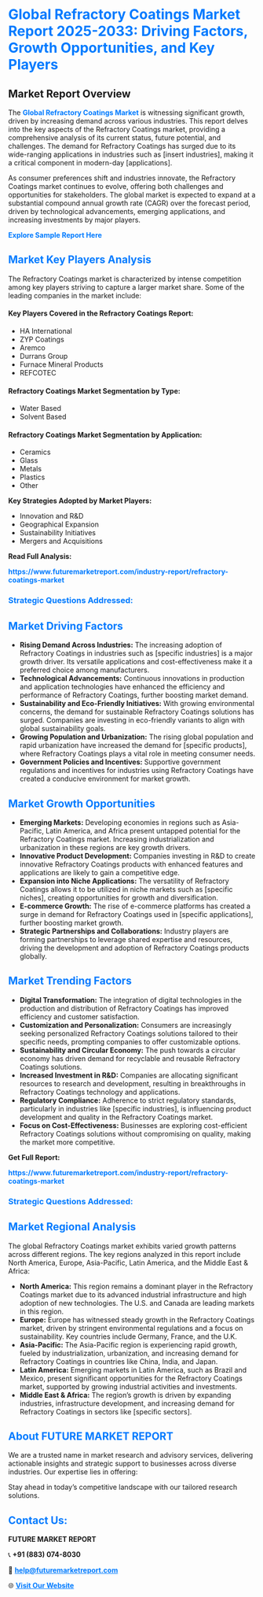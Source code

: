 <h1 style="color: #007BFF;">Global Refractory Coatings Market Report 2025-2033: Driving Factors, Growth Opportunities, and Key Players</h1>

<section id="overview">
<h2>Market Report Overview</h2>
<p>The <a href="https://www.futuremarketreport.com/industry-report/refractory-coatings-market" style="color: #007BFF; text-decoration: none;"><strong>Global Refractory Coatings Market</strong></a> is witnessing significant growth, driven by increasing demand across various industries. This report delves into the key aspects of the Refractory Coatings market, providing a comprehensive analysis of its current status, future potential, and challenges. The demand for Refractory Coatings has surged due to its wide-ranging applications in industries such as [insert industries], making it a critical component in modern-day [applications].</p>
<p>As consumer preferences shift and industries innovate, the Refractory Coatings market continues to evolve, offering both challenges and opportunities for stakeholders. The global market is expected to expand at a substantial compound annual growth rate (CAGR) over the forecast period, driven by technological advancements, emerging applications, and increasing investments by major players.</p>
</section>

<section id="overview">
<p><a href="https://www.futuremarketreport.com/request-sample/reportId=114434" style="color: #007BFF; text-decoration: none;"><strong>Explore Sample Report Here</strong></a></p>
</section>

<section id="key-players">
<h2 style="color: #007BFF;">Market Key Players Analysis</h2>
<p>The Refractory Coatings market is characterized by intense competition among key players striving to capture a larger market share. Some of the leading companies in the market include:</p>
<h4>Key Players Covered in the Refractory Coatings Report:</h4>
<ul><li>HA International</li><li>ZYP Coatings</li><li>Aremco</li><li>Durrans Group</li><li>Furnace Mineral Products</li><li>REFCOTEC</li></ul>
<h4>Refractory Coatings Market Segmentation by Type:</h4>
<ul><li>Water Based</li><li>Solvent Based</li></ul>

<h4>Refractory Coatings Market Segmentation by Application:</h4>
<ul><li>Ceramics</li><li>Glass</li><li>Metals</li><li>Plastics</li><li>Other</li></ul>
<p><strong>Key Strategies Adopted by Market Players:</strong></p>
<ul>
<li>Innovation and R&D</li>
<li>Geographical Expansion</li>
<li>Sustainability Initiatives</li>
<li>Mergers and Acquisitions</li>
</ul>
</section>

<section>
<p><strong>Read Full Analysis: </strong></p><a href="https://www.futuremarketreport.com/industry-report/refractory-coatings-market" style="color: #007BFF; text-decoration: none;"><strong>https://www.futuremarketreport.com/industry-report/refractory-coatings-market</strong></a>
<h3 style="color: #007BFF;">Strategic Questions Addressed:</h3>
</section>

<section id="driving-factors">
<h2 style="color: #007BFF;">Market Driving Factors</h2>
<ul>
<li><strong>Rising Demand Across Industries:</strong> The increasing adoption of Refractory Coatings in industries such as [specific industries] is a major growth driver. Its versatile applications and cost-effectiveness make it a preferred choice among manufacturers.</li>
<li><strong>Technological Advancements:</strong> Continuous innovations in production and application technologies have enhanced the efficiency and performance of Refractory Coatings, further boosting market demand.</li>
<li><strong>Sustainability and Eco-Friendly Initiatives:</strong> With growing environmental concerns, the demand for sustainable Refractory Coatings solutions has surged. Companies are investing in eco-friendly variants to align with global sustainability goals.</li>
<li><strong>Growing Population and Urbanization:</strong> The rising global population and rapid urbanization have increased the demand for [specific products], where Refractory Coatings plays a vital role in meeting consumer needs.</li>
<li><strong>Government Policies and Incentives:</strong> Supportive government regulations and incentives for industries using Refractory Coatings have created a conducive environment for market growth.</li>
</ul>
</section>

<section id="growth-opportunities">
<h2 style="color: #007BFF;">Market Growth Opportunities</h2>
<ul>
<li><strong>Emerging Markets:</strong> Developing economies in regions such as Asia-Pacific, Latin America, and Africa present untapped potential for the Refractory Coatings market. Increasing industrialization and urbanization in these regions are key growth drivers.</li>
<li><strong>Innovative Product Development:</strong> Companies investing in R&D to create innovative Refractory Coatings products with enhanced features and applications are likely to gain a competitive edge.</li>
<li><strong>Expansion into Niche Applications:</strong> The versatility of Refractory Coatings allows it to be utilized in niche markets such as [specific niches], creating opportunities for growth and diversification.</li>
<li><strong>E-commerce Growth:</strong> The rise of e-commerce platforms has created a surge in demand for Refractory Coatings used in [specific applications], further boosting market growth.</li>
<li><strong>Strategic Partnerships and Collaborations:</strong> Industry players are forming partnerships to leverage shared expertise and resources, driving the development and adoption of Refractory Coatings products globally.</li>
</ul>
</section>

<section id="trending-factors">
<h2 style="color: #007BFF;">Market Trending Factors</h2>
<ul>
<li><strong>Digital Transformation:</strong> The integration of digital technologies in the production and distribution of Refractory Coatings has improved efficiency and customer satisfaction.</li>
<li><strong>Customization and Personalization:</strong> Consumers are increasingly seeking personalized Refractory Coatings solutions tailored to their specific needs, prompting companies to offer customizable options.</li>
<li><strong>Sustainability and Circular Economy:</strong> The push towards a circular economy has driven demand for recyclable and reusable Refractory Coatings solutions.</li>
<li><strong>Increased Investment in R&D:</strong> Companies are allocating significant resources to research and development, resulting in breakthroughs in Refractory Coatings technology and applications.</li>
<li><strong>Regulatory Compliance:</strong> Adherence to strict regulatory standards, particularly in industries like [specific industries], is influencing product development and quality in the Refractory Coatings market.</li>
<li><strong>Focus on Cost-Effectiveness:</strong> Businesses are exploring cost-efficient Refractory Coatings solutions without compromising on quality, making the market more competitive.</li>
</ul>
</section>

<section>
<p><strong>Get Full Report: </strong></p><a href="https://www.futuremarketreport.com/industry-report/refractory-coatings-market" style="color: #007BFF; text-decoration: none;"><strong>https://www.futuremarketreport.com/industry-report/refractory-coatings-market</strong></a>
<h3 style="color: #007BFF;">Strategic Questions Addressed:</h3>
</section>


<section id="regional-analysis">
<h2 style="color: #007BFF;">Market Regional Analysis</h2>
<p>The global Refractory Coatings market exhibits varied growth patterns across different regions. The key regions analyzed in this report include North America, Europe, Asia-Pacific, Latin America, and the Middle East & Africa:</p>
<ul>
<li><strong>North America:</strong> This region remains a dominant player in the Refractory Coatings market due to its advanced industrial infrastructure and high adoption of new technologies. The U.S. and Canada are leading markets in this region.</li>
<li><strong>Europe:</strong> Europe has witnessed steady growth in the Refractory Coatings market, driven by stringent environmental regulations and a focus on sustainability. Key countries include Germany, France, and the U.K.</li>
<li><strong>Asia-Pacific:</strong> The Asia-Pacific region is experiencing rapid growth, fueled by industrialization, urbanization, and increasing demand for Refractory Coatings in countries like China, India, and Japan.</li>
<li><strong>Latin America:</strong> Emerging markets in Latin America, such as Brazil and Mexico, present significant opportunities for the Refractory Coatings market, supported by growing industrial activities and investments.</li>
<li><strong>Middle East & Africa:</strong> The region’s growth is driven by expanding industries, infrastructure development, and increasing demand for Refractory Coatings in sectors like [specific sectors].</li>
</ul>
</section>

<footer>
<h2 style="color: #007BFF;">About FUTURE MARKET REPORT</h2>
<p>We are a trusted name in market research and advisory services, delivering actionable insights and strategic support to businesses across diverse industries. Our expertise lies in offering:</p>

<p>Stay ahead in today’s competitive landscape with our tailored research solutions.</p>

<h2 style="color: #007BFF;">Contact Us:</h2>
<p><strong>FUTURE MARKET REPORT</strong></p>
<p>📞 <strong>+91 (883) 074-8030</strong></p>
<p>📧 <strong><a href="mailto:help@futuremarketreport.com" style="color: #007BFF;">help@futuremarketreport.com</a></strong></p>
<p>🌐 <strong><a href="https://www.futuremarketreport.com/" style="color: #007BFF;">Visit Our Website</a></strong></p>
</footer>